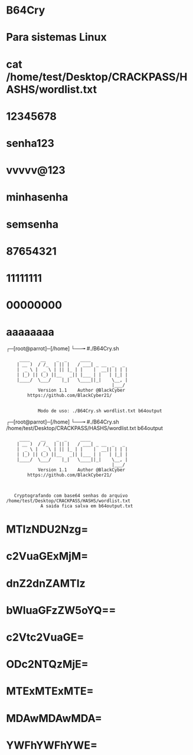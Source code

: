 # B64Cry
# Para sistemas Linux

# cat /home/test/Desktop/CRACKPASS/HASHS/wordlist.txt
# 12345678
# senha123
# vvvvv@123
# minhasenha
# semsenha
# 87654321
# 11111111
# 00000000
# aaaaaaaa


┌─[root@parrot]─[/home]
└──╼ #./B64Cry.sh

		 ____    __    _  _     ____
		| __ )  / /_  | || |   / ___| _ __  _   _
		|  _ \ |  _ \ | || |_ | |    |  __|| | | |
		| |_) || (_) ||__   _|| |___ | |   | |_| |
		|____/  \___/    |_|   \____||_|    \__, |
		                                    |___/
           	    Version 1.1    Author @BlackCyber
		    https://github.com/BlackCyber21/


                Modo de uso: ./B64Cry.sh wordlist.txt b64output

┌─[root@parrot]─[/home]
└──╼ #./B64Cry.sh /home/test/Desktop/CRACKPASS/HASHS/wordlist.txt b64output

		 ____    __    _  _     ____
		| __ )  / /_  | || |   / ___| _ __  _   _
		|  _ \ |  _ \ | || |_ | |    |  __|| | | |
		| |_) || (_) ||__   _|| |___ | |   | |_| |
		|____/  \___/    |_|   \____||_|    \__, |
		                                    |___/
           	    Version 1.1    Author @BlackCyber
		    https://github.com/BlackCyber21/



       Cryptografando com base64 senhas do arquivo /home/test/Desktop/CRACKPASS/HASHS/wordlist.txt
                 A saida fica salva em b64output.txt

# MTIzNDU2Nzg=
# c2VuaGExMjM=
# dnZ2dnZAMTIz
# bWluaGFzZW5oYQ==
# c2Vtc2VuaGE=
# ODc2NTQzMjE=
# MTExMTExMTE=
# MDAwMDAwMDA=
# YWFhYWFhYWE=
